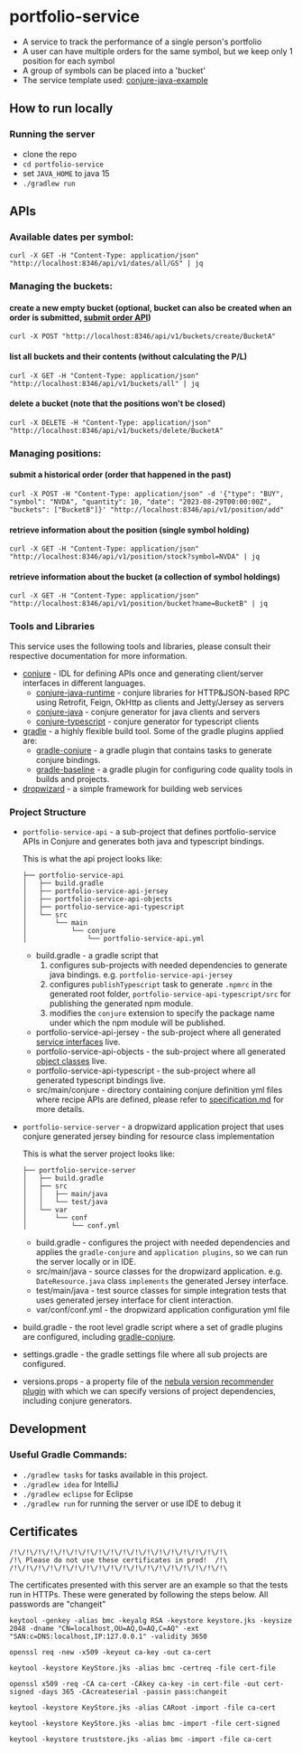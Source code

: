 # portfolio-service
- A service to track the performance of a single person's portfolio
- A user can have multiple orders for the same symbol, but we keep only 1 position for each symbol
- A group of symbols can be placed into a 'bucket'
- The service template used: [conjure-java-example](https://github.com/palantir/conjure-java-example)

## How to run locally
### Running the server
- clone the repo
- `cd portfolio-service`
- set `JAVA_HOME` to java 15
- `./gradlew run`

## APIs
### Available dates per symbol:
```
curl -X GET -H "Content-Type: application/json" "http://localhost:8346/api/v1/dates/all/GS" | jq
```

### Managing the buckets:
#### create a new empty bucket (optional, bucket can also be created when an order is submitted, [submit order API](#submit-a-historical-order-order-that-happened-in-the-past))
```
curl -X POST "http://localhost:8346/api/v1/buckets/create/BucketA"
```

#### list all buckets and their contents (without calculating the P/L)
```
curl -X GET -H "Content-Type: application/json" "http://localhost:8346/api/v1/buckets/all" | jq
```

#### delete a bucket (note that the positions won't be closed)
```
curl -X DELETE -H "Content-Type: application/json" "http://localhost:8346/api/v1/buckets/delete/BucketA"
```

### Managing positions:
#### submit a historical order (order that happened in the past)
```
curl -X POST -H "Content-Type: application/json" -d '{"type": "BUY", "symbol": "NVDA", "quantity": 10, "date": "2023-08-29T00:00:00Z", "buckets": ["BucketB"]}' "http://localhost:8346/api/v1/position/add"
```

#### retrieve information about the position (single symbol holding)
```
curl -X GET -H "Content-Type: application/json" "http://localhost:8346/api/v1/position/stock?symbol=NVDA" | jq
```

#### retrieve information about the bucket (a collection of symbol holdings)
```
curl -X GET -H "Content-Type: application/json" "http://localhost:8346/api/v1/position/bucket?name=BucketB" | jq
```

### Tools and Libraries

This service uses the following tools and libraries, please consult their respective documentation for more information.
* [conjure](https://github.com/palantir/conjure) - IDL for defining APIs once and generating client/server interfaces in different languages.
    * [conjure-java-runtime](https://github.com/palantir/conjure-java-runtime/) - conjure libraries for HTTP&JSON-based RPC using Retrofit, Feign, OkHttp as clients and Jetty/Jersey as servers
    * [conjure-java](https://github.com/palantir/conjure-java) - conjure generator for java clients and servers 
    * [conjure-typescript](https://github.com/palantir/conjure-typescript) - conjure generator for typescript clients
* [gradle](https://gradle.org/) - a highly flexible build tool. Some of the gradle plugins applied are:
     *  [gradle-conjure](https://github.com/palantir/gradle-conjure) - a gradle plugin that contains tasks to generate conjure bindings.
     *  [gradle-baseline](https://github.com/palantir/gradle-baseline) - a gradle plugin for configuring code quality tools in builds and projects.
* [dropwizard](https://www.dropwizard.io/en/stable/) - a simple framework for building web services

### Project Structure

* `portfolio-service-api` - a sub-project that defines portfolio-service APIs in Conjure and generates both java and typescript bindings.

    This is what the api project looks like:
    ```
    ├── portfolio-service-api
    │   ├── build.gradle
    │   ├── portfolio-service-api-jersey
    │   ├── portfolio-service-api-objects
    │   ├── portfolio-service-api-typescript
    │   └── src
    │       └── main
    │           └── conjure
    │               └── portfolio-service-api.yml
    ```
    * build.gradle - a gradle script that 
        1. configures sub-projects with needed dependencies to generate java bindings. e.g. `portfolio-service-api-jersey`
        2. configures `publishTypescript` task to generate `.npmrc` in the generated root folder, `portfolio-service-api-typescript/src` for publishing the generated npm module.
        3. modifies the `conjure` extension to specify the package name under which the npm module will be published.
    * portfolio-service-api-jersey - the sub-project where all generated [service interfaces](portfolio-service-api/src/main/conjure/portfolio-service-api.yml#L51) live.
    * portfolio-service-api-objects - the sub-project where all generated [object classes](portfolio-service-api/src/main/conjure/portfolio-service-api.yml#L4) live.
    * portfolio-service-api-typescript - the sub-project where all generated typescript bindings live.
    * src/main/conjure - directory containing conjure definition yml files where recipe APIs are defined, please refer to [specification.md](https://github.com/palantir/conjure/blob/develop/docs/specification.md) for more details.

* `portfolio-service-server` - a dropwizard application project that uses conjure generated jersey binding for resource class implementation

    This is what the server project looks like:
    ```
    ├── portfolio-service-server
    │   ├── build.gradle
    │   ├── src
    │   │   ├── main/java
    │   │   └── test/java
    │   └── var
    │       └── conf
    │           └── conf.yml
    ```
    * build.gradle - configures the project with needed dependencies and applies the `gradle-conjure` and `application plugins`, so we can run the server locally or in IDE.
    * src/main/java - source classes for the dropwizard application. e.g. `DateResource.java` class `implements` the generated Jersey interface.
    * test/main/java - test source classes for simple integration tests that uses generated jersey interface for client interaction.
    * var/conf/conf.yml - the dropwizard application configuration yml file

* build.gradle - the root level gradle script where a set of gradle plugins are configured, including [gradle-conjure](https://github.com/palantir/gradle-conjure).
* settings.gradle - the gradle settings file where all sub projects are configured.
* versions.props - a property file of the [nebula version recommender plugin](https://github.com/nebula-plugins/nebula-dependency-recommender-plugin) with which we can specify versions of project dependencies, including conjure generators.

## Development

### Useful Gradle Commands:

* `./gradlew tasks` for tasks available in this project.
* `./gradlew idea` for IntelliJ
* `./gradlew eclipse` for Eclipse
* `./gradlew run` for running the server or use IDE to debug it

## Certificates
```
/!\/!\/!\/!\/!\/!\/!\/!\/!\/!\/!\/!\/!\/!\/!\/!\/!\/!\
/!\ Please do not use these certificates in prod!  /!\
/!\/!\/!\/!\/!\/!\/!\/!\/!\/!\/!\/!\/!\/!\/!\/!\/!\/!\
```
The certificates presented with this server are an example so that the tests run in HTTPs. These were generated by following the steps below. All passwords are "changeit"

```
keytool -genkey -alias bmc -keyalg RSA -keystore keystore.jks -keysize 2048 -dname "CN=localhost,OU=AQ,O=AQ,C=AQ" -ext "SAN:c=DNS:localhost,IP:127.0.0.1" -validity 3650

openssl req -new -x509 -keyout ca-key -out ca-cert

keytool -keystore KeyStore.jks -alias bmc -certreq -file cert-file

openssl x509 -req -CA ca-cert -CAkey ca-key -in cert-file -out cert-signed -days 365 -CAcreateserial -passin pass:changeit

keytool -keystore KeyStore.jks -alias CARoot -import -file ca-cert

keytool -keystore KeyStore.jks -alias bmc -import -file cert-signed

keytool -keystore truststore.jks -alias bmc -import -file ca-cert
```
